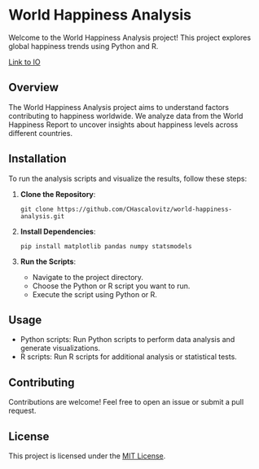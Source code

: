 # World Happiness Analysis

Welcome to the World Happiness Analysis project! This project explores global happiness trends using Python and R.

[Link to IO](https://chascalovitz.github.io/world-happiness-analysis/)

## Overview

The World Happiness Analysis project aims to understand factors contributing to happiness worldwide. We analyze data from the World Happiness Report to uncover insights about happiness levels across different countries.

## Installation

To run the analysis scripts and visualize the results, follow these steps:

1. **Clone the Repository**: 
   ```
   git clone https://github.com/CHascalovitz/world-happiness-analysis.git
   ```

2. **Install Dependencies**: 
   ```
   pip install matplotlib pandas numpy statsmodels
   ```

3. **Run the Scripts**:
   - Navigate to the project directory.
   - Choose the Python or R script you want to run.
   - Execute the script using Python or R.

## Usage

- Python scripts: Run Python scripts to perform data analysis and generate visualizations.
- R scripts: Run R scripts for additional analysis or statistical tests.

## Contributing

Contributions are welcome! Feel free to open an issue or submit a pull request.

## License

This project is licensed under the [MIT License](https://opensource.org/licenses/MIT).

